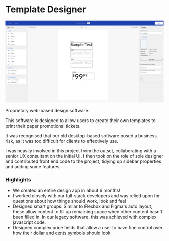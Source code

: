 # Template Designer

![image](/src/assets/projects/template-design.png)

Proprietary web-based design software.

This software is designed to allow users to create their own templates to print their paper promotional tickets.

It was recognised that our old desktop-based software posed a business risk, as it was too difficult for clients to effectively use.

I was heavily involved in this project from the outset, collaborating with a senior UX consultant on the initial UI. I then took on the role of sole designer and contributed front end code to the project, tidying up sidebar properties and adding some features.

### Highlights

- We created an entire design app in about 6 months!
- I worked closely with our full-stack developers and was relied upon for questions about how things should work, look and feel
- Designed smart groups: Similar to Flexbox and Figma's auto layout, these allow content to fill up remaining space when other content hasn't been filled in. In our legacy software, this was achieved with complex javascript code.
- Designed complex price fields that allow a user to have fine control over how their dollar and cents symbols should look
